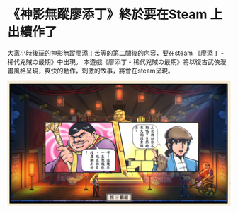 # 《神影無蹤廖添丁》終於要在Steam 上出續作了

大家小時後玩的神影無蹤廖添丁苦等的第二關後的內容，要在steam 《廖添丁 - 稀代兇賊の最期》中出現。
本遊戲《廖添丁 - 稀代兇賊の最期》將以復古武俠漫畫風格呈現，爽快的動作，刺激的故事，將會在steam呈現。

![1](asset/ss_bafaf1a17cbaff227737791c9d3c32403ae7f318.jpg)


